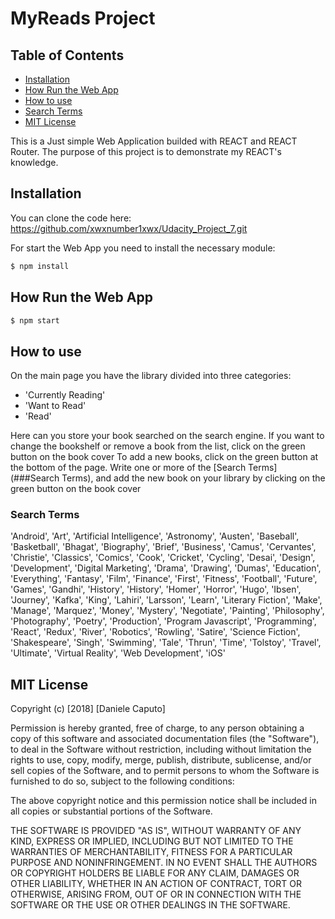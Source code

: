 # MyReads Project

## Table of Contents

* [Installation](##Installation)
* [How Run the Web App](##how-run-the-web-app)
* [How to use](##how-to-use)
* [Search Terms](###search-terms)
* [MIT License](#mit-license)

This is a Just simple Web Application builded with REACT and REACT Router.
The purpose of this project is to demonstrate my REACT's knowledge.

## Installation
You can clone the code here: https://github.com/xwxnumber1xwx/Udacity_Project_7.git

For start the Web App you need to install the necessary module:
```bash
$ npm install
```
## How Run the Web App

```bash
$ npm start
```
## How to use
On the main page you have the library divided into three categories:
* 'Currently Reading'
* 'Want to Read'
* 'Read'

Here can you store your book searched on the search engine.
If you want to change the bookshelf or remove a book from the list, click on the green button on the book cover
To add a new books, click on the green button at the bottom of the page.
Write one or more of the [Search Terms](###Search Terms), and add the new book on your library by clicking on the green button on the book cover

### Search Terms
'Android', 'Art', 'Artificial Intelligence', 'Astronomy', 'Austen', 'Baseball', 'Basketball', 'Bhagat', 'Biography', 'Brief', 'Business', 'Camus', 'Cervantes', 'Christie', 'Classics', 'Comics', 'Cook', 'Cricket', 'Cycling', 'Desai', 'Design', 'Development', 'Digital Marketing', 'Drama', 'Drawing', 'Dumas', 'Education', 'Everything', 'Fantasy', 'Film', 'Finance', 'First', 'Fitness', 'Football', 'Future', 'Games', 'Gandhi', 'History', 'History', 'Homer', 'Horror', 'Hugo', 'Ibsen', 'Journey', 'Kafka', 'King', 'Lahiri', 'Larsson', 'Learn', 'Literary Fiction', 'Make', 'Manage', 'Marquez', 'Money', 'Mystery', 'Negotiate', 'Painting', 'Philosophy', 'Photography', 'Poetry', 'Production', 'Program Javascript', 'Programming', 'React', 'Redux', 'River', 'Robotics', 'Rowling', 'Satire', 'Science Fiction', 'Shakespeare', 'Singh', 'Swimming', 'Tale', 'Thrun', 'Time', 'Tolstoy', 'Travel', 'Ultimate', 'Virtual Reality', 'Web Development', 'iOS'

## MIT License

Copyright (c) [2018] [Daniele Caputo]

Permission is hereby granted, free of charge, to any person obtaining a copy
of this software and associated documentation files (the "Software"), to deal
in the Software without restriction, including without limitation the rights
to use, copy, modify, merge, publish, distribute, sublicense, and/or sell
copies of the Software, and to permit persons to whom the Software is
furnished to do so, subject to the following conditions:

The above copyright notice and this permission notice shall be included in all
copies or substantial portions of the Software.

THE SOFTWARE IS PROVIDED "AS IS", WITHOUT WARRANTY OF ANY KIND, EXPRESS OR
IMPLIED, INCLUDING BUT NOT LIMITED TO THE WARRANTIES OF MERCHANTABILITY,
FITNESS FOR A PARTICULAR PURPOSE AND NONINFRINGEMENT. IN NO EVENT SHALL THE
AUTHORS OR COPYRIGHT HOLDERS BE LIABLE FOR ANY CLAIM, DAMAGES OR OTHER
LIABILITY, WHETHER IN AN ACTION OF CONTRACT, TORT OR OTHERWISE, ARISING FROM,
OUT OF OR IN CONNECTION WITH THE SOFTWARE OR THE USE OR OTHER DEALINGS IN THE
SOFTWARE.